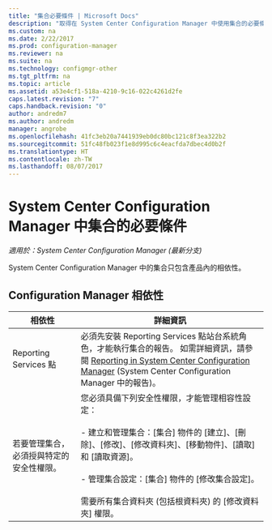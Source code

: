 ```yaml
---
title: "集合必要條件 | Microsoft Docs"
description: "取得在 System Center Configuration Manager 中使用集合的必要條件。"
ms.custom: na
ms.date: 2/22/2017
ms.prod: configuration-manager
ms.reviewer: na
ms.suite: na
ms.technology: configmgr-other
ms.tgt_pltfrm: na
ms.topic: article
ms.assetid: a53e4cf1-518a-4210-9c16-022c4261d2fe
caps.latest.revision: "7"
caps.handback.revision: "0"
author: andredm7
ms.author: andredm
manager: angrobe
ms.openlocfilehash: 41fc3eb20a7441939eb0dc80bc121c8f3ea322b2
ms.sourcegitcommit: 51fc48fb023f1e8d995c6c4eacfda7dbec4d0b2f
ms.translationtype: HT
ms.contentlocale: zh-TW
ms.lasthandoff: 08/07/2017
---
```

# <a name="prerequisites-for-collections-in-system-center-configuration-manager"></a>System Center Configuration Manager 中集合的必要條件

*適用於：System Center Configuration Manager (最新分支)*

System Center Configuration Manager 中的集合只包含產品內的相依性。  

## <a name="configuration-manager-dependencies"></a>Configuration Manager 相依性  

|相依性|詳細資訊|  
|----------------|----------------------|  
|Reporting Services 點|必須先安裝 Reporting Services 點站台系統角色，才能執行集合的報告。 如需詳細資訊，請參閱 [Reporting in System Center Configuration Manager](../../../../core/servers/manage/reporting.md) (System Center Configuration Manager 中的報告)。|  
|若要管理集合，必須授與特定的安全性權限。|您必須具備下列安全性權限，才能管理相容性設定：<br /><br /> - 建立和管理集合：[集合] 物件的 [建立]、[刪除]、[修改]、[修改資料夾]、[移動物件]、[讀取] 和 [讀取資源]。<br /><br /> - 管理集合設定：[集合] 物件的 [修改集合設定]。<br /><br /> 需要所有集合資料夾 (包括根資料夾) 的 [修改資料夾]  權限。|  
